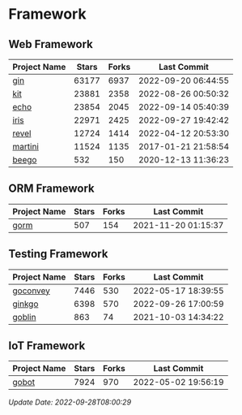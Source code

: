 # Framework

## Web Framework
| Project Name | Stars | Forks | Last Commit |
| ------------ | ----- | ----- | ----------- |
| [gin](https://github.com/gin-gonic/gin) | 63177 | 6937 | 2022-09-20 06:44:55 |
| [kit](https://github.com/go-kit/kit) | 23881 | 2358 | 2022-08-26 00:50:32 |
| [echo](https://github.com/labstack/echo) | 23854 | 2045 | 2022-09-14 05:40:39 |
| [iris](https://github.com/kataras/iris) | 22971 | 2425 | 2022-09-27 19:42:42 |
| [revel](https://github.com/revel/revel) | 12724 | 1414 | 2022-04-12 20:53:30 |
| [martini](https://github.com/go-martini/martini) | 11524 | 1135 | 2017-01-21 21:58:54 |
| [beego](https://github.com/astaxie/beego) | 532 | 150 | 2020-12-13 11:36:23 |

## ORM Framework
| Project Name | Stars | Forks | Last Commit |
| ------------ | ----- | ----- | ----------- |
| [gorm](https://github.com/jinzhu/gorm) | 507 | 154 | 2021-11-20 01:15:37 |

## Testing Framework
| Project Name | Stars | Forks | Last Commit |
| ------------ | ----- | ----- | ----------- |
| [goconvey](https://github.com/smartystreets/goconvey) | 7446 | 530 | 2022-05-17 18:39:55 |
| [ginkgo](https://github.com/onsi/ginkgo) | 6398 | 570 | 2022-09-26 17:00:59 |
| [goblin](https://github.com/franela/goblin) | 863 | 74 | 2021-10-03 14:34:22 |

## IoT Framework
| Project Name | Stars | Forks | Last Commit |
| ------------ | ----- | ----- | ----------- |
| [gobot](https://github.com/hybridgroup/gobot) | 7924 | 970 | 2022-05-02 19:56:19 |

*Update Date: 2022-09-28T08:00:29*